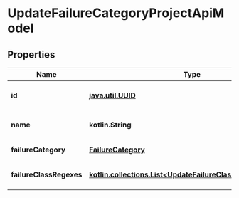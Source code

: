 
# UpdateFailureCategoryProjectApiModel

## Properties
| Name | Type | Description | Notes |
| ------------ | ------------- | ------------- | ------------- |
| **id** | [**java.util.UUID**](java.util.UUID.md) | Failure category identifier |  |
| **name** | **kotlin.String** | Failure category name |  |
| **failureCategory** | [**FailureCategory**](FailureCategory.md) | Category type |  |
| **failureClassRegexes** | [**kotlin.collections.List&lt;UpdateFailureClassRegexApiModel&gt;**](UpdateFailureClassRegexApiModel.md) | Failure category regexes |  [optional] |



